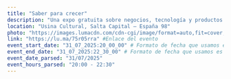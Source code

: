 ```yaml
---
title: "Saber para crecer"
description: "Una expo gratuita sobre negocios, tecnología y productos intangibles para emprendedores de la nueva economía del conocimiento.​"
location: "Usina Cultural, Salta Capital — España 98"
photo: "https://images.lumacdn.com/cdn-cgi/image/format=auto,fit=cover,dpr=2,background=white,quality=75,width=400,height=400/event-covers/yr/a4254524-335a-4849-8094-d5046dfccf30.png" #Enlace del banner
link: "https://lu.ma/75r05rra" #Enlace del evento
event_start_date: "31_07_2025:20_00_00" # Formato de fecha que usamos es dd_MM_yyyy:hh_mm_ss | dia_mes_año:hora_minuto_segundo
event_end_date: "31_07_2025:22_30_00" # Formato de fecha que usamos es dd_MM_yyyy:hh_mm_ss | dia_mes_año:hora_minuto_segundo
event_date_parsed: "31/07/2025"
event_hours_parsed: "20:00 - 22:30"
---
```

